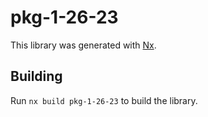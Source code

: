 # pkg-1-26-23

This library was generated with [Nx](https://nx.dev).

## Building

Run `nx build pkg-1-26-23` to build the library.
